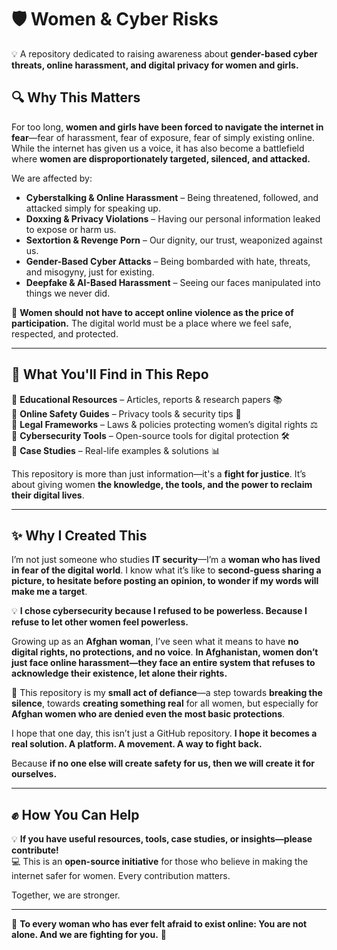 # 🛡️ Women & Cyber Risks  
💡 A repository dedicated to raising awareness about **gender-based cyber threats, online harassment, and digital privacy for women and girls.**  

## 🔍 Why This Matters  
For too long, **women and girls have been forced to navigate the internet in fear**—fear of harassment, fear of exposure, fear of simply existing online. While the internet has given us a voice, it has also become a battlefield where **women are disproportionately targeted, silenced, and attacked.**  

We are affected by:  
- **Cyberstalking & Online Harassment** – Being threatened, followed, and attacked simply for speaking up.  
- **Doxxing & Privacy Violations** – Having our personal information leaked to expose or harm us.  
- **Sextortion & Revenge Porn** – Our dignity, our trust, weaponized against us.  
- **Gender-Based Cyber Attacks** – Being bombarded with hate, threats, and misogyny, just for existing.  
- **Deepfake & AI-Based Harassment** – Seeing our faces manipulated into things we never did.  

🚨 **Women should not have to accept online violence as the price of participation.** The digital world must be a place where we feel safe, respected, and protected.  

---

## 📖 What You'll Find in This Repo  
🔹 **Educational Resources** – Articles, reports & research papers 📚  
🔹 **Online Safety Guides** – Privacy tools & security tips 🔐  
🔹 **Legal Frameworks** – Laws & policies protecting women’s digital rights ⚖️  
🔹 **Cybersecurity Tools** – Open-source tools for digital protection 🛠  
🔹 **Case Studies** – Real-life examples & solutions 📊  

This repository is more than just information—it's a **fight for justice**. It’s about giving women **the knowledge, the tools, and the power to reclaim their digital lives**.  

---

## ✨ Why I Created This  
I’m not just someone who studies **IT security**—I’m a **woman who has lived in fear of the digital world**. I know what it’s like to **second-guess sharing a picture, to hesitate before posting an opinion, to wonder if my words will make me a target**.  

💡 **I chose cybersecurity because I refused to be powerless. Because I refuse to let other women feel powerless.**  

Growing up as an **Afghan woman**, I’ve seen what it means to have **no digital rights, no protections, and no voice**. **In Afghanistan, women don’t just face online harassment—they face an entire system that refuses to acknowledge their existence, let alone their rights.**  

📢 This repository is my **small act of defiance**—a step towards **breaking the silence**, towards **creating something real** for all women, but especially for **Afghan women who are denied even the most basic protections**.  

I hope that one day, this isn’t just a GitHub repository. **I hope it becomes a real solution. A platform. A movement. A way to fight back.**  

Because **if no one else will create safety for us, then we will create it for ourselves.**  

---

## ✊ How You Can Help  
💡 **If you have useful resources, tools, case studies, or insights—please contribute!**  
💻 This is an **open-source initiative** for those who believe in making the internet safer for women. Every contribution matters.  

Together, we are stronger.  

---

📢 **To every woman who has ever felt afraid to exist online: You are not alone. And we are fighting for you.** 💙  
